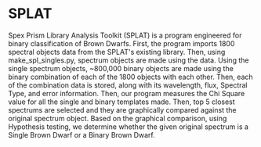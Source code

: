 # SPLAT
Spex Prism Library Analysis Toolkit (SPLAT) is a program engineered for binary classification of Brown Dwarfs. First, the program imports 1800 spectral objects data from the SPLAT's existing library. Then, using make_spl_singles.py, spectrum objects are made using the data. 
Using the single spectrum objects, ~800,000 binary objects are made using the binary combination of each of the 1800 objects with each other. Then, each of the combination data is stored, along with its wavelength, flux, Spectral Type, and error information. Then, our program measures the Chi Square value for all the single and binary templates made. Then, top 5 closest spectrums are selected and they are graphically compared against the original spectrum object.
Based on the graphical comparison, using Hypothesis testing, we determine whether the given original spectrum is a Single Brown Dwarf or a Binary Brown Dwarf.
